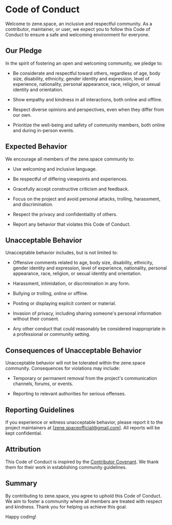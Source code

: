 # Code of Conduct

Welcome to zene.space, an inclusive and respectful community. As a contributor, maintainer, or user, we expect you to follow this Code of Conduct to ensure a safe and welcoming environment for everyone.

## Our Pledge

In the spirit of fostering an open and welcoming community, we pledge to:

- Be considerate and respectful toward others, regardless of age, body size, disability, ethnicity, gender identity and expression, level of experience, nationality, personal appearance, race, religion, or sexual identity and orientation.

- Show empathy and kindness in all interactions, both online and offline.

- Respect diverse opinions and perspectives, even when they differ from our own.

- Prioritize the well-being and safety of community members, both online and during in-person events.

## Expected Behavior

We encourage all members of the zene.space community to:

- Use welcoming and inclusive language.

- Be respectful of differing viewpoints and experiences.

- Gracefully accept constructive criticism and feedback.

- Focus on the project and avoid personal attacks, trolling, harassment, and discrimination.

- Respect the privacy and confidentiality of others.

- Report any behavior that violates this Code of Conduct.

## Unacceptable Behavior

Unacceptable behavior includes, but is not limited to:

- Offensive comments related to age, body size, disability, ethnicity, gender identity and expression, level of experience, nationality, personal appearance, race, religion, or sexual identity and orientation.

- Harassment, intimidation, or discrimination in any form.

- Bullying or trolling, online or offline.

- Posting or displaying explicit content or material.

- Invasion of privacy, including sharing someone's personal information without their consent.

- Any other conduct that could reasonably be considered inappropriate in a professional or community setting.

## Consequences of Unacceptable Behavior

Unacceptable behavior will not be tolerated within the zene.space community. Consequences for violations may include:

- Temporary or permanent removal from the project's communication channels, forums, or events.

- Reporting to relevant authorities for serious offenses.

## Reporting Guidelines

If you experience or witness unacceptable behavior, please report it to the project maintainers at [zene.spaceofficial@gmail.com]. All reports will be kept confidential.

## Attribution

This Code of Conduct is inspired by the [Contributor Covenant](https://www.contributor-covenant.org/version/2/0/code_of_conduct/). We thank them for their work in establishing community guidelines.

## Summary

By contributing to zene.space, you agree to uphold this Code of Conduct. We aim to foster a community where all members are treated with respect and kindness. Thank you for helping us achieve this goal.

Happy coding!
